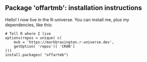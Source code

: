 ## Package 'offartmb': installation instructions

Hello! I now live in the R-universe. You can install me, plus my dependencies, like this:

```
# Tell R where I live
options(repos = unique( c(
    mvb = 'https://markbravington.r-universe.dev',
    getOption( 'repos')[ 'CRAN']
)))
install.packages( "offartmb")
```

